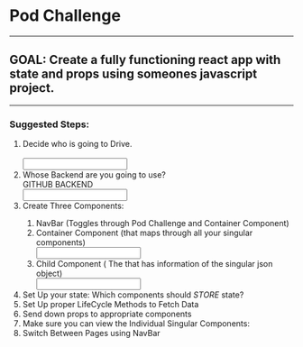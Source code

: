 <div>
    <h1>Pod Challenge</h1>
    <hr></hr>
    <h2>GOAL: Create a fully functioning react app with state and props using someones javascript project.</h2>
    <hr></hr>
    <h3>Suggested Steps:</h3>
    <ol>
        <li>Decide who is going to Drive.</li>
        <br/><input />
        <li>Whose Backend are you going to use?</li>
        GITHUB BACKEND <br/><input />
        <li>Create Three Components:</li>
        <ol>
            <li>
                NavBar (Toggles through Pod Challenge and Container Component)
            </li>
            <li>
                Container Component (that maps through all your singular components)
                <br/><input />
            </li>
            <li>
                Child Component ( The that has information of the singular json object)
                <br/><input />
            </li>
        </ol>
        <li> Set Up your state: Which components should <i>STORE</i> state?</li>
        <li> Set Up proper LifeCycle Methods to Fetch Data</li>
        <li> Send down props to appropriate components </li>
        <li> Make sure you can view the Individual Singular Components:</li>
        <li> Switch Between Pages using NavBar</li>
    </ol>
</div>